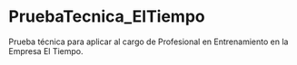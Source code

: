 # PruebaTecnica_ElTiempo
Prueba técnica para aplicar al cargo de Profesional en Entrenamiento en la Empresa El Tiempo.

